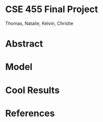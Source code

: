 # CSE 455 Final Project
Thomas, Natalie, Kelvin, Christie


# Abstract

# Model

# Cool Results

# References
